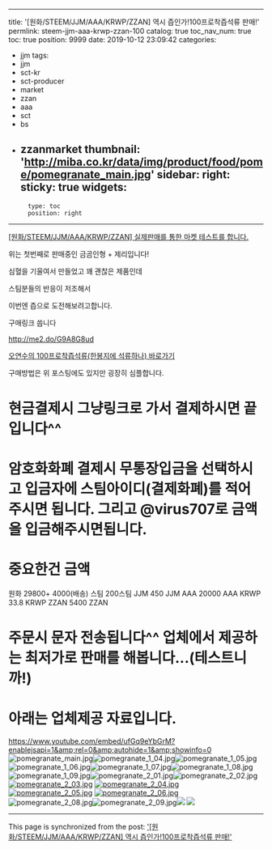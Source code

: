 
---
title: '[원화/STEEM/JJM/AAA/KRWP/ZZAN] 역시 즙인가!100프로착즙석류 판매!'
permlink: steem-jjm-aaa-krwp-zzan-100
catalog: true
toc_nav_num: true
toc: true
position: 9999
date: 2019-10-12 23:09:42
categories:
- jjm
tags:
- jjm
- sct-kr
- sct-producer
- market
- zzan
- aaa
- sct
- bs
- zzanmarket
thumbnail: 'http://miba.co.kr/data/img/product/food/pome/pomegranate_main.jpg'
sidebar:
    right:
        sticky: true
widgets:
    -
        type: toc
        position: right
---


[[원화/STEEM/JJM/AAA/KRWP/ZZAN] 실제판매를 통한 마켓 테스트를 합니다.](https://www.steemcoinpan.com/jjm/@virus707/steem-jjm-aaa-krwp-zzan)

위는 첫번째로 판매중인 금곰인형 +  제리입니다!

심혈을 기울여서 만들었고 꽤 괜찮은 제품인데

스팀분들의 반응이 저조해서

이번엔 즙으로 도전해보려고합니다.

구매링크 쏩니다

http://me2.do/G9A8G8ud

[오연수의 100프로착즙석류(한봉지에 석류하나) 바로가기](http://me2.do/G9A8G8ud)

구매방법은 위 포스팅에도 있지만 굉장히 심플합니다.

# 현금결제시 그냥링크로 가서 결제하시면 끝입니다^^

# 암호화화폐 결제시 무통장입금을 선택하시고  입금자에 스팀아이디(결제화폐)를 적어주시면 됩니다. 그리고 @virus707로 금액을 입금해주시면됩니다.

# 중요한건 금액
원화 29800+ 4000(배송)
스팀 200스팀
JJM  450 JJM
AAA 20000 AAA
KRWP 33.8 KRWP
ZZAN 5400 ZZAN 

# 주문시 문자 전송됩니다^^ 업체에서 제공하는 최저가로 판매를 해봅니다...(테스트니까!)

# 아래는 업체제공 자료입니다.



https://www.youtube.com/embed/ufGq9eYbGrM?enablejsapi=1&amp;rel=0&amp;autohide=1&amp;showinfo=0<br><img alt="pomegranate_main.jpg" src="http://miba.co.kr/data/img/product/food/pome/pomegranate_main.jpg" border="0"><img alt="pomegranate_1_04.jpg" src="http://miba.co.kr/data/img/product/food/pome/pomegranate_1_04.jpg" border="0"><img alt="pomegranate_1_05.jpg" src="http://miba.co.kr/data/img/product/food/pome/pomegranate_1_05.jpg" border="0"><img alt="pomegranate_1_06.jpg" src="http://miba.co.kr/data/img/product/food/pome/pomegranate_1_06.jpg" border="0"><img alt="pomegranate_1_07.jpg" src="http://miba.co.kr/data/img/product/food/pome/pomegranate_1_07.jpg" border="0"><img alt="pomegranate_1_08.jpg" src="http://miba.co.kr/data/img/product/food/pome/pomegranate_1_08.jpg" border="0"><img alt="pomegranate_1_09.jpg" src="http://miba.co.kr/data/img/product/food/pome/pomegranate_1_09.jpg" border="0"><img alt="pomegranate_2_01.jpg" src="http://miba.co.kr/data/img/product/food/pome/pomegranate_2_01.jpg" border="0"><img alt="pomegranate_2_02.jpg" src="http://miba.co.kr/data/img/product/food/pome/pomegranate_2_02.jpg" border="0"><a href="http://www.koreatimes.com/article/578843" target="_blank" rel="nofollow noreferrer noopener">
<img alt="pomegranate_2_03.jpg" src="http://miba.co.kr/data/img/product/food/pome/pomegranate_2_03.jpg" border="0"></a>
<a href="http://www.sommeliertimes.com/news/articleView.html?idxno=11145" target="_blank" rel="nofollow noreferrer noopener">
<img alt="pomegranate_2_04.jpg" src="http://miba.co.kr/data/img/product/food/pome/pomegranate_2_04.jpg" border="0"></a>
<a href="https://news.joins.com/article/23174216" target="_blank" rel="nofollow noreferrer noopener">
<img alt="pomegranate_2_05.jpg" src="http://miba.co.kr/data/img/product/food/pome/pomegranate_2_05.jpg" border="0"></a>
<a href="http://www.sommeliertimes.com/news/articleView.html?idxno=9300" target="_blank" rel="nofollow noreferrer noopener">
<img alt="pomegranate_2_06.jpg" src="http://miba.co.kr/data/img/product/food/pome/pomegranate_2_06.jpg" border="0"></a>
<img alt="pomegranate_2_08.jpg" src="http://miba.co.kr/data/img/product/food/pome/pomegranate_2_08.jpg" border="0"><img alt="pomegranate_2_09.jpg" src="http://miba.co.kr/data/img/product/food/pome/pomegranate_2_09.jpg" border="0"><img src="http://miba.co.kr/data/img/product/food/pome/pomegranate_2_10.jpg">
<img src="http://miba.co.kr/data/img/product/food/pome/pomegranate_2_11.jpg">
    </div>

- - -

This page is synchronized from the post: ['[원화/STEEM/JJM/AAA/KRWP/ZZAN] 역시 즙인가!100프로착즙석류 판매!'](https://steemit.com/@virus707/steem-jjm-aaa-krwp-zzan-100)
